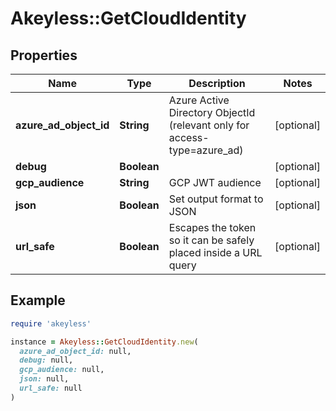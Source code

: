 # Akeyless::GetCloudIdentity

## Properties

| Name | Type | Description | Notes |
| ---- | ---- | ----------- | ----- |
| **azure_ad_object_id** | **String** | Azure Active Directory ObjectId (relevant only for access-type&#x3D;azure_ad) | [optional] |
| **debug** | **Boolean** |  | [optional] |
| **gcp_audience** | **String** | GCP JWT audience | [optional] |
| **json** | **Boolean** | Set output format to JSON | [optional] |
| **url_safe** | **Boolean** | Escapes the token so it can be safely placed inside a URL query | [optional] |

## Example

```ruby
require 'akeyless'

instance = Akeyless::GetCloudIdentity.new(
  azure_ad_object_id: null,
  debug: null,
  gcp_audience: null,
  json: null,
  url_safe: null
)
```

